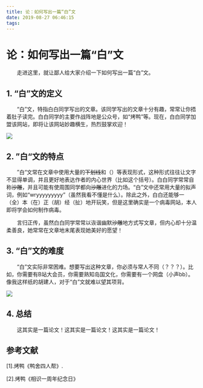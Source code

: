```yaml
---
title: 论：如何写出一篇“白”文
date: 2019-08-27 06:46:15
tags:
---
```

# 论：如何写出一篇“白”文

&emsp;&emsp;走进这里，就让鄙人给大家介绍一下如何写出一篇“白”文。

## 1. “白”文的定义

&emsp;&emsp;“白”文，特指白白同学写出的文章。该同学写出的文章十分有趣，常常让你捂着肚子读完。白白同学的主要作战阵地是公众号，如“烤鸭”等。现在，白白同学加盟该网站，即将让该网站妙趣横生，热烈鼓掌欢迎！

![](33a1cfa189cc33abf9d953e7f94c6da.jpg)

## 2. ”白“文的特点

&emsp;&emsp;”白“文常在文章中使用大量的~~下划线~~和（）等表现形式，这种形式往往让文字不显得单调，并且更好地表达作者的内心世界（比如这个括号）。白白同学常常自称~~沙雕~~，并且可能有使周围同学都向~~沙雕~~进化的力场。“白”文中还常用大量的拟声词，例如“wryyyyyyyyy”（虽然我看不懂是什么）。除此之外，白白还能够一（全）本（在）正（胡）经（扯）地开玩笑，但是这里确实是一个病毒网站，本人即将学会如何制作病毒。

&emsp;&emsp;言归正传，虽然白白同学常常以诙谐幽默~~沙雕~~地方式写文章，但内心却十分温柔善良，她常常在文章地末尾表现她美好的愿望！

## 3. “白”文的难度

&emsp;&emsp;“白”文实际非常困难。想要写出这种文章，你必须与常人不同（？？？）。比如，你需要有B站大会员，你需要熟知岛国文化，你需要有一个网盘（小声bb）。像我这样纸的胡建人，对于“白”文就难以望其项背。

![](微信图片_20190827212143.jpg)

## 4. 总结

&emsp;&emsp;这其实是一篇论文！这其实是一篇论文！这其实是一篇论文！

## 参考文献

[1].烤鸭《鸭舍四人帮》.

[2].烤鸭《相识一周年纪念日》
